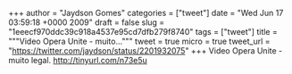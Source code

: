 
+++
author = "Jaydson Gomes"
categories = ["tweet"]
date = "Wed Jun 17 03:59:18 +0000 2009"
draft = false
slug = "1eeecf970ddc39c918a4537e95cd7dfb279f8740"
tags = ["tweet"]
title = """Video Opera Unite - muito..."""
tweet = true
micro = true
tweet_url = "https://twitter.com/jaydson/status/2201932075"
+++
Video Opera Unite - muito legal. http://tinyurl.com/n73e5u
